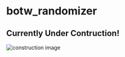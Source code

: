 # botw_randomizer
## **Currently Under Contruction!**
![construction image](https://media.giphy.com/media/l3vQYe7l1TInypnYA/giphy.gif)

